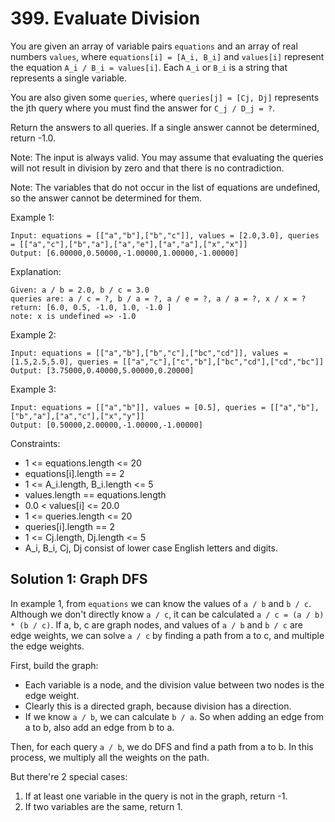 # 399. Evaluate Division
You are given an array of variable pairs `equations` and an array of real numbers `values`, where `equations[i] = [A_i, B_i]` and `values[i]` represent the equation `A_i / B_i = values[i]`. Each `A_i` or `B_i` is a string that represents a single variable.

You are also given some `queries`, where `queries[j] = [Cj, Dj]` represents the jth query where you must find the answer for `C_j / D_j = ?`.

Return the answers to all queries. If a single answer cannot be determined, return -1.0.

Note: The input is always valid. You may assume that evaluating the queries will not result in division by zero and that there is no contradiction.

Note: The variables that do not occur in the list of equations are undefined, so the answer cannot be determined for them.

Example 1:

    Input: equations = [["a","b"],["b","c"]], values = [2.0,3.0], queries = [["a","c"],["b","a"],["a","e"],["a","a"],["x","x"]]
    Output: [6.00000,0.50000,-1.00000,1.00000,-1.00000]

Explanation:

    Given: a / b = 2.0, b / c = 3.0
    queries are: a / c = ?, b / a = ?, a / e = ?, a / a = ?, x / x = ? 
    return: [6.0, 0.5, -1.0, 1.0, -1.0 ]
    note: x is undefined => -1.0

Example 2:

    Input: equations = [["a","b"],["b","c"],["bc","cd"]], values = [1.5,2.5,5.0], queries = [["a","c"],["c","b"],["bc","cd"],["cd","bc"]]
    Output: [3.75000,0.40000,5.00000,0.20000]

Example 3:

    Input: equations = [["a","b"]], values = [0.5], queries = [["a","b"],["b","a"],["a","c"],["x","y"]]
    Output: [0.50000,2.00000,-1.00000,-1.00000]

Constraints:

* 1 <= equations.length <= 20
* equations[i].length == 2
* 1 <= A_i.length, B_i.length <= 5
* values.length == equations.length
* 0.0 < values[i] <= 20.0
* 1 <= queries.length <= 20
* queries[i].length == 2
* 1 <= Cj.length, Dj.length <= 5
* A_i, B_i, Cj, Dj consist of lower case English letters and digits.

## Solution 1: Graph DFS
In example 1, from `equations` we can know the values of `a / b` and `b / c`. Although we don't directly know `a / c`, it can be calculated `a / c = (a / b) * (b / c)`. If a, b, c are graph nodes, and values of `a / b` and `b / c` are edge weights, we can solve `a / c` by finding a path from a to c, and multiple the edge weights.

First, build the graph:

* Each variable is a node, and the division value between two nodes is the edge weight.
* Clearly this is a directed graph, because division has a direction.
* If we know `a / b`, we can calculate `b / a`. So when adding an edge from a to b, also add an edge from b to a.

Then, for each query `a / b`, we do DFS and find a path from a to b. In this process, we multiply all the weights on the path.

But there're 2 special cases:

1. If at least one variable in the query is not in the graph, return -1.
2. If two variables are the same, return 1.
